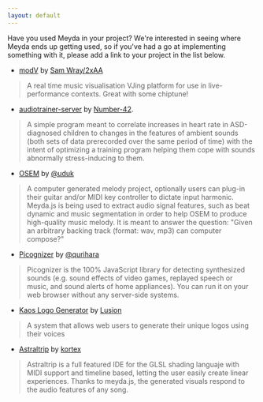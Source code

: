 ```yaml
---
layout: default
---
```


Have you used Meyda in your project? We're interested in seeing where Meyda ends up getting used, so if you've had a go at implementing something with it, please add a link to your project in the list below.

* [modV](https://github.com/2xAA/modV) by [Sam Wray/2xAA](https://twitter.com/_2xAA)

> A real time music visualisation VJing platform for use in live-performance contexts. Great with some chiptune!

* [audiotrainer-server](https://github.com/Number-42/audiotrainer-server) by [Number-42](https://github.com/Number-42).

> A simple program meant to correlate increases in heart rate in ASD-diagnosed children to changes in the features of ambient sounds (both sets of data prerecorded over the same period of time) with the intent of optimizing a training program helping them cope with sounds abnormally stress-inducing to them.

* [OSEM](https://uduk.org/osem/) by [@uduk](https://github.com/uduk)

> A computer generated melody project, optionally users can plug-in their guitar and/or MIDI key controller to dictate input harmonic. Meyda.js is being used to extract audio signal features, such as beat dynamic and music segmentation in order to help OSEM to produce high-quality music melody. It is meant to answer  the question:  "Given an arbitrary backing track (format: wav, mp3) can computer compose?"

* [Picognizer](https://github.com/qurihara/picognizer) by [@qurihara](https://github.com/qurihara)

> Picognizer is the 100% JavaScript library for detecting synthesized sounds (e.g. sound effects of video games, replayed speech or music, and sound alerts of home appliances). You can run it on your web browser without any server-side systems.

* [Kaos Logo Generator](https://lusion.co/work/kaos-logo-generator/) by [Lusion](https://lusion.co/)

> A system that allows web users to generate their unique logos using their voices

* [Astraltrip](https://astraltrip.gl) by [kortex](https://github.com/ncortex)

> Astraltrip is a full featured IDE for the GLSL shading languaje with MIDI support and timeline based, letting the user easily create linear experiences. Thanks to meyda.js, the generated visuals respond to the audio features of any song.
